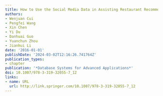 ```yaml
---
title: How to Use the Social Media Data in Assisting Restaurant Recommendation
authors:
- Wenjuan Cui
- Pengfei Wang
- Xin Chen
- Yi Du
- Danhuai Guo
- Yuanchun Zhou
- Jianhui Li
date: '2016-01-01'
publishDate: '2024-03-02T12:16:26.741764Z'
publication_types:
- chapter
publication: '*Database Systems for Advanced Applications*'
doi: 10.1007/978-3-319-32055-7_12
links:
- name: URL
  url: http://link.springer.com/10.1007/978-3-319-32055-7_12
---
```

